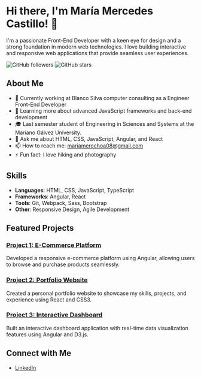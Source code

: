 # Hi there, I'm María Mercedes Castillo! 👋

I'm a passionate Front-End Developer with a keen eye for design and a strong foundation in modern web technologies. I love building interactive and responsive web applications that provide seamless user experiences.

![GitHub followers](https://img.shields.io/github/followers/your-username?style=social)
![GitHub stars](https://img.shields.io/github/stars/your-username?style=social)

## About Me

- 💼 Currently working at Blanco Silva computer consulting as a Engineer Front-End Developer
- 🌱 Learning more about advanced JavaScript frameworks and back-end development
- 🎓 Last semester student of Engineering in Sciences and Systems at the Mariano Gálvez University. 
- 💬 Ask me about HTML, CSS, JavaScript, Angular, and React
- 📫 How to reach me: mariamerochoa08@gmail.com 
- ⚡ Fun fact: I love hiking and photography

## Skills

- **Languages**: HTML, CSS, JavaScript, TypeScript
- **Frameworks**: Angular, React
- **Tools**: Git, Webpack, Sass, Bootstrap
- **Other**: Responsive Design, Agile Development

## Featured Projects

### [Project 1: E-Commerce Platform](https://github.com/your-username/project-1)
Developed a responsive e-commerce platform using Angular, allowing users to browse and purchase products seamlessly.

### [Project 2: Portfolio Website](https://github.com/your-username/project-2)
Created a personal portfolio website to showcase my skills, projects, and experience using React and CSS3.

### [Project 3: Interactive Dashboard](https://github.com/your-username/project-3)
Built an interactive dashboard application with real-time data visualization features using Angular and D3.js.

## Connect with Me

- [LinkedIn](https://www.linkedin.com/in/mar%C3%ADa-castillo-2b0802217)
